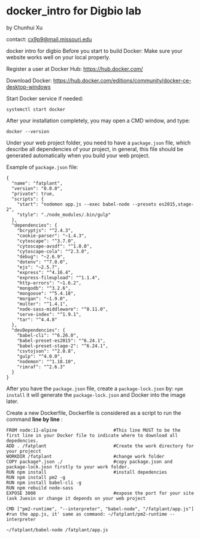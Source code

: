 # docker_intro for Digbio lab 
by Chunhui Xu 

contact: cx9p9@mail.missouri.edu

docker intro for digbio
Before you start to build Docker:
Make sure your website works well on your local properly.


Register a user at Docker Hub:
https://hub.docker.com/

Download Docker:
https://hub.docker.com/editions/community/docker-ce-desktop-windows

Start Docker service if needed:
```
systemctl start docker
```

After your installation completely, you may open a CMD window, and type:
```
docker --version
```


Under your web project folder, you need to have a `package.json` file, which describe all dependencies of your project,
in general, this file should be generated automatically when you build your web project.

Example of `package.json` file:

```
{
  "name": "fatplant",
  "version": "0.0.0",
  "private": true,
  "scripts": {
    "start": "nodemon app.js --exec babel-node --presets es2015,stage-2",
    "style": "./node_modules/.bin/gulp"
  },
  "dependencies": {
    "bcryptjs": "^2.4.3",
    "cookie-parser": "~1.4.3",
    "cytoscape": "^3.7.0",
    "cytoscape-avsdf": "^1.0.0",
    "cytoscape-cola": "^2.3.0",
    "debug": "~2.6.9",
    "dotenv": "^7.0.0",
    "ejs": "~2.5.7",
    "express": "^4.16.4",
    "express-fileupload": "^1.1.4",
    "http-errors": "~1.6.2",
    "mongodb": "^3.2.6",
    "mongoose": "^5.4.18",
    "morgan": "~1.9.0",
    "multer": "^1.4.1",
    "node-sass-middleware": "^0.11.0",
    "serve-index": "^1.9.1",
    "tar": "^4.4.8"
  },
  "devDependencies": {
    "babel-cli": "^6.26.0",
    "babel-preset-es2015": "^6.24.1",
    "babel-preset-stage-2": "^6.24.1",
    "csvtojson": "^2.0.8",
    "gulp": "^4.0.0",
    "nodemon": "^1.18.10",
    "rimraf": "^2.6.3"
  }
} 
```

After you have the `package.json` file, create a `package-lock.json` by:
``
npm install
``
it will generate the `package-lock.json` and Docker into the image later.



Create a new Dockerfile,
Dockerfile is considered as a script to run the command **line by line** :
```
FROM node:11-alpine                     #This line MUST to be the first line in your Docker file to indicate where to download all depedencies.
ADD . /fatplant                         #Create the work directory for your projecct
WORKDIR /fatplant                       #change work folder
COPY package*.json ./                   #copy package.json and package-lock.josn firstly to your work folder.
RUN npm install                         #install depedencies 
RUN npm install pm2 -g
RUN npm install babel-cli -g
RUN npm rebuild node-sass
EXPOSE 3000                             #expose the port for your site (ask Juexin or change it depends on your web project

CMD ["pm2-runtime", "--interpreter", "babel-node", "/fatplant/app.js"]  #run the app.js, it' same as command: ~/fatplant/pm2-runtime --interpreter
                                                                                                              ~/fatplant/babel-node /fatplant/app.js
```
